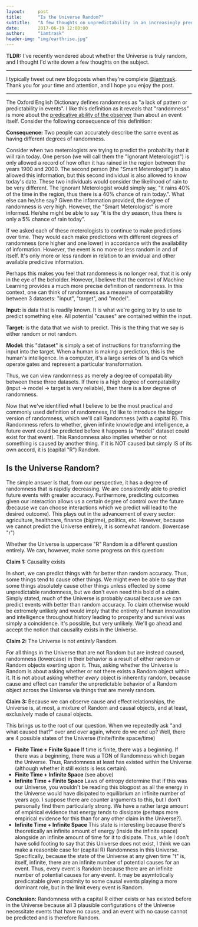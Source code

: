 ```yaml
---
layout:     post
title:      "Is the Universe Random?"
subtitle:   "A few thoughts on unpredictability in an increasingly predictable world..."
date:       2017-06-19 12:00:00
author:     "iamtrask"
header-img: "img/earthrise.jpg"
---
```


<p><b>TLDR:</b> I've recently wondered about whether the Universe is truly random, and I thought I'd write down a few thoughts on the subject.</p>

<hr />
<p>I typically tweet out new blogposts when they're complete <a href="https://twitter.com/iamtrask">@iamtrask</a>. Thank you for your time and attention, and I hope you enjoy the post.</p>
<hr />

<p>The Oxford English Dictionary defines randomness as "a lack of pattern or predictability in events". I like this definition as it reveals that "randomness" is more about the <u>predicative ability of the observer</u> than about an event itself. Consider the following consequence of this definition:</p>

<p><b>Consequence:</b> Two people can accurately describe the same event as having different degrees of randomness.</p>

<p>Consider when two meterologists are trying to predict the probability that it will rain today. One person (we will call them the "Ignorant Meterologist") is only allowed a record of how often it has rained in the region between the years 1900 and 2000. The second person (the "Smart Meterologist") is also allowed this information, but this second individual is also allowed to know today's date. These two individuals would consider the likelihood of rain to be very different. The Ignorant Meterologist would simply say, "it rains 40% of the time in the region, thus there is a 40% chance of rain today.". What else can he/she say? Given the information provided, the degree of randomness is very high. However, the "Smart Meterologist" is more informed. He/she might be able to say "it is the dry season, thus there is only a 5% chance of rain today".</p>

<p>If we asked each of these meterologists to continue to make predictions over time. They would each make predictions with different degrees of randomness (one higher and one lower) in accordance with the availability of information. However, the event is no more or less random in and of itself. It's only more or less random in relation to an invidual and other available predictive information. </p>

<p>Perhaps this makes you feel that randomness is no longer real, that it is only in the eye of the beholder. However, I believe that the context of Machine Learning provides a much more precise definition of randomness. In this context, one can think of randomness as a measure of compatability between 3 datasets: "input", "target", and "model".</p>

<p><b>Input:</b> is data that is readily known. It is what we're going to try to use to predict something else. All potential "causes" are contained within the input.</p>

<p><b>Target:</b> is the data that we wish to predict. This is the thing that we say is either random or not random.</p>

<p><b>Model:</b> this "dataset" is simply a set of instructions for transforming the input into the target. When a human is making a prediction, this is the human's intelligence. In a computer, it's a large series of 1s and 0s which operate gates and represent a particular transformation.</p>

<p>Thus, we can view randomness as merely a degree of compatability between these three datasets. If there is a high degree of compatability (input -> model -> target is very reliable), then there is a low degree of randomness.</p>

<p>Now that we've identified what I believe to be the most practical and commonly used definition of randomness, I'd like to introduce the bigger version of randomness, which we'll call Randomness (with a capital R). This Randomness refers to whether, given infinite knowledge and intelligence, a future event could be predicted before it happens (a "model" dataset could exist for that event). This Randomness also implies whether or not something is caused by another thing. If it is NOT caused but simply IS of its own accord, it is (capital "R") Random.</p>

<h2 class="section-heading">Is the Universe Random?</h2>

<p>The simple answer is that, from our perspective, it has a degree of randomness that is rapidly decreasing. We are consistently able to predict future events with greater accuracy. Furthermore, predicting outcomes given our interaction allows us a certain degree of control over the future (because we can choose interactions which we predict will lead to the desired outcome). This plays out in the advancement of every sector: agriculture, healthcare, finance (bigtime), politics, etc. However, because we cannot predict the Universe entirely, it is somewhat random. (lowercase "r")</p>

<p>Whether the Universe is uppercase "R" Random is a different question entirely. We can, however, make some progress on this question:</p>

<p><b>Claim 1:</b> Causality exists</p>

<p>In short, we can predict things with far better than random accuracy. Thus, some things tend to cause other things. We might even be able to say that some things absolutely cause other things unless effected by some unpredictable randomness, but we don't even need this bold of a claim. Simply stated, much of the Universe is probably causal because we can predict events with better than random accuracy. To claim otherwise would be extremely unlikely and would imply that the entirety of human innovation and intelligence throughout history leading to prosperity and survival was simply a coincidence. It's possible, but very unlikely. We'll go ahead and accept the notion that causality exists in the Universe.</p>

<p><b>Claim 2:</b> The Universe is not <i>entirely</i> Random.</p>

<p>For all things in the Universe that are not Random but are instead caused, randomness (lowercase) in their behavior is a result of either random or Random objects exerting upon it. Thus, asking whether the Universe is Random is about asking whether or not there exists a Random object within it. It is not about asking whether <i>every</i> object is inherently random, because cause and effect can transfer the unpredictable behavior of a Random object across the Universe via things that are merely random.</p>

<p><b>Claim 3:</b> Because we can observe cause and effect relationships, the Universe is, at most, a mixture of Random and causal objects, and at least, exclusively made of causal objects.</p>

<p>This brings us to the root of our question. When we repeatedly ask "and what caused that?" over and over again, where do we end up? Well, there are 4 possible states of the Universe (finite/finite space/time)</p>

<ul>
	<li><b>Finite Time + Finite Space</b> If time is finite, there was a beginning. If there was a beginning, there was a TON of Randomness which began the Universe. Thus, Randomness at least has existed within the Universe (although whether it still exists is less certain).</li>
	<li><b>Finite Time + Infinite Space</b> (see above)</li>
	<li><b>Infinite Time + Finite Space</b> Laws of entropy determine that if this was our Universe, you wouldn't be reading this blogpost as all the energy in the Universe would have disipated to equilibrium an infinite number of years ago. I suppose there are counter arguments to this, but I don't personally find them particularly strong. We have a rather large amount of empirical evidence that energy tends to dissipate (perhaps more empirical evidence for this than for any other claim in the Universe?).</li>
	<li><b>Infinite Time + Infinite Space</b> This state is interesting because there's theoretically an infinite amount of energy (inside the infinite space) alongside an infinite amount of time for it to disipate. Thus, while I don't have solid footing to say that this Universe does not exist, I think we can make a reasonble case for (capital R) Randomness in this Universe. Specifically, because the state of the Universe at any given time "t" is, itself, infinite, there are an infinite number of potential causes for an event. Thus, every event is Random because there are an infinite number of potential causes for any event. It may be asymtotically predicatable given proximity to some causal events playing a more dominant role, but in the limit every event is Random.</li>
</ul>

<p><b>Conclusion:</b> Randomness with a capital R either exists or has existed before in the Universe because all 3 plausible configurations of the Universe necessitate events that have no cause, and an event with no cause cannot be predicted and is therefore Random.</p>




























<!-- <p>To the extent that there are varying degrees of randomness, there are varying degrees of ignorance. Someone might say, "I know for sure that the temperature today will be between -100 degrees and 200 degrees". This statement can be said with a high degree of certainty, even though the same person will have almost no ability to tell exact temperature down to the 10th decimal point. Thus, degrees of randomness correspond to degrees of ignorance about a problem. In this case, there is a degree of randomness within the temperature on any given day, but there is also some structure, allowing wide ranges to be predicted with great accuracy.</p>

<p>Additionally, it follows that two different individuals can perceive the same pattern as being random or not. Perhaps this is the best case for randomness simply measuring the ignorance of an individual. Two individuals of varying degrees of intelligence can look at the same pattern and accurately describe it as more or less random. A laymen might say "it rains 40% of the days of the year, thus today's chance of rain is 40%". However, a meterologist would find less randomness in the patterns of rain within a region than a non-meterologist. A meterologist might claim, "well, it is the spring, and in the spring it rains on 60% of days." Thus, the same pattern can be perceived as being more or less random by two individuals. One person has identifed an additional piece of structure that the other has not realized (the season of year). Neither person is incorrect. Both accurately describe the degree of randomness in their world with respect to the rain. Given two individuals with varying amounts of information/intelligence, the same phenomenon can have a different degree of randomness.<p> -->

<!-- <p><b>Point 1:</b> Randomness does not exist, only lack of information and/or intelligence.</p>

<p>Despite how much like the definition above, I'd like to refine it a bit with a different perspective. "pattern or predictability" is really a state of relationship between three datasets. Something is predictable if one dataset can be transformed into the other using a method described in the third. In the case of Machine Learning, the two datasets are our "input" and "target" datasets, and the third dataset is our "model" (or a set of instructions for their transformation). Thus, randomness is a measurement of compatability between these three datasets. If the "input" dataset is lacking or the "model" dataset is inaccurate, there is a high degree of randomness. If, however, the input dataset can be perfectly transformed into the target dataset using the model, then randomness is low".</p>

<p>This fits with the more common description of "randomness" where we simply consider the "model" to be a human. Either the human has the ability to take input data and transform it into a target or not.</p>





<p><b>Point 2:</b> Randomness is only a measure of ignorance.</p>



<p>Consider perhaps the most extreme example of this: random number generation. In Computer Science, it is common practice to have fully determinate random number generation. What does this mean? It means that we can generate the <i>exact same random numbers</i> multiple times. To the outside eye reading the numbers, no identifiable pattern could be found. However, if one knows the key and the method for generation, one can produce the sequence exactly. Consider this example:</p>

<iframe src="https://trinket.io/embed/python3/6640886a7f" width="100%" height="356" frameborder="0" marginwidth="0" marginheight="0" allowfullscreen></iframe>

<p>This begs the question. Are these numbers random or not? If I simply showed you a sequence of numbers:</p>

<pre>
1203331985376754
583140786735941
1134687094167102
22057784828280
496650415399687
575015241940526
633895258015519
117435265909307
526453411549069
800599726470883
</pre>

<p>you could confidently say that they are quite random. Even more so, if I asked you to predict what the next number would be, you would have almost no ability to accurately predict it (because the pattern is completely random to you). However, if you have the code that can generate these numbers, you can predict the next number exactly with 100% confidence. So, are these numbers random or not? Well, it depends on whether or not you have the code to generate them. Your measure of randomness is based on your level of knowledge. If you are ignorant, these numbers are ~perfectly random. If you are not, they are perfectly NOT random.</p> -->

<!-- <h2 class="section-heading">Is the Universe Random?</h2>

<p>The simple answer is that, from our perspective, it has a degree of randomness that is rapidly decreasing. We are consistently able to predict future events with greater accuracy. Furthermore, predicting outcomes given our interaction allows us a certain degree of control over the future. This plays out in the advancement of every sector: agriculture, healthcare, finance (bigtime), politics,... and maybe even religion.</p>

<p>So that answer is pretty easy when asked from this perspective, but the next question is a bit harder. Is the Universe <i>truly</i> Random? We'll use Random with a capital "R" to denote a randomness that is impossible to predict. In other words, given absolute knowledge of the entire Universe, something that is Random is something that truly cannot be predicted given the state of every/any other object in the Universe. Furthermore, it is also something that cannot be "caused". Something that is Random is simply a standalone "effect".</p>

<p>To answer this question, let's start with what we know. There are some events that we can predict with better than random accuracy. Thus, we know there is some notion of causality in the Universe. The real mystery isn't what we can predict, it's the origin of what we cannot predict. Do we make mistakes in our predictions based on a lack of knowledge/intelligence or is there a truely Random object somewhere in the Universe that continually "shakes things up" (think "butterfly effect") adding noise to the causality.</p>

<p>Now, let's assume that science and technology progresses enough to where we learn every cause/effect relationship out there. Where does this put us? In my mind, this breaks down into 4 Universes. One with/without one or more sources of Randomness, and one that is either finite or infinite. Let's take these four scenarios one by one.</p> 

<p>In my opinion, we can eliminate one of these Universes as a contradiction. A Universe that is truly infinite but not Random is impossible. Why? An infinite Universe means that there is an infinite number of potential causes. An infinite number of causes with non-zero probability is Random. No amount of study or knowledge will ever quantify the state of all relevant causes. The probability of an event can only be asymtotically approached. Thus, a Universe must either be Random or finite.</p>
 -->


<!-- 
<h2 class="section-heading">Searching for Randomness in the Universe</h2>

<p>Well, one place to start is simply where you are. What is causing the thing in front of you? Several things? What caused those? Many more things? What caused those? Before long, it should become quiet evident that there is simply too many things for you to ever fully understand everything. Even just holding it in your brain is impossible. Collecting the data is impossible...</p>

<p>This is actually an interesting place to stop and smell the roses. Remember, randomness is not about reality. It's about your level of knowledge. Furthermore, we just quickly realized that your level of knowledge (in isolation) is certainly too small to ever account for the randomness of the Universe. Thus, no matter how hard you look (on your own), you will undoubtedly never be able to chase this causality train to the beginning. However, mankind has invented a tool for this: the historical record.</p>

<p>The historical record is an amazing thing. It allows me to search for causality my entire life, write down the causes I find, and pass it on to the next individual. Thus, the next person can pick up where I left off. Note, the scientific record is an important subset of this record, but truly we pass on useful information about reality and the Universe through far more than just scientific journals.</p>

<p>So, what does it mean for you to take the ideas of someone before you? Well, the whole point of the system is that you don't have to go investigate these things yourself. Instead, you choose to have a degree of belief that they are accurate findings. Furthermore, this reduces the randomness you see in the world <i>substantially</i>. In fact, I'd bet that 99% of the non-randomness (structure) in your world is a result of someone else teaching you what they have learned themselves. Reading, writing, arithmetic, culture, occupation, science, art... all these things are passed down from generation to generation. Furthermore, these are how you interpret reality. Even our earlier analogy of meterology. No modern meterologist re-discovers everything he/she uses to predict the rain. Instead, they reduce the randomness in their predictions by believing that others have performed accurate investigations themselves. Now, what is randomness? It's a degree of intelligence about a pattern. To simplify, belief reduces randomness.</p>

<p>Now, you might slightly reject this statement (frankly, as I do). After all, we have empirical evidence on the accuracy by which our own beliefs may predict the future. If we take on random beliefs, we're going to find out pretty quickly. If I suddenly believe that english letters are actually math numbers and vice versa, I'm going to have a really hard time predicting reality based on what I read. So, there's this notion of testing beliefs based on how well they are able to help us predict our world. We are more likely to accept a belief if it is able to help us predict the future events.</p>.

<p>Damn... the human condition... what an amazing limitation.</p>

Argument: no two things are exactly alike





 -->








